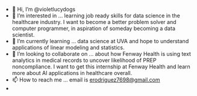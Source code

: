 - 👋 Hi, I’m @violetlucydogs
- 👀 I’m interested in ... learning job ready skills for data science in the healthcare industry. I want to become a better problem solver and computer programmer, in aspiration of someday becoming a data scientist.
- 🌱 I’m currently learning ... data science at UVA and hope to understand applications of linear modeling and statistics.
- 💞️ I’m looking to collaborate on ... about how Fenway Health is using text analytics in medical records to uncover likelihood of PREP noncompliance. I want to get this internship at Fenway Health and learn more about AI applications in healthcare overall.
- 📫 How to reach me ... email is erodriguez7698@gmail.com
- 

<!---
violetlucydogs/violetlucydogs is a ✨ special ✨ repository because its `README.md` (this file) appears on your GitHub profile.
You can click the Preview link to take a look at your changes.
--->
